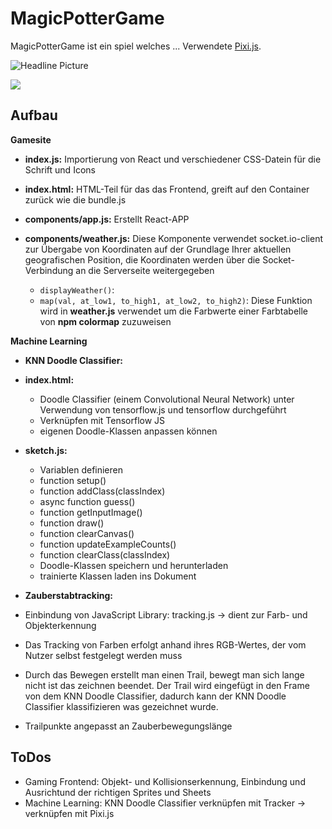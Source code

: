 # MagicPotterGame

MagicPotterGame ist ein spiel welches ...
Verwendete [Pixi.js](https://www.pixijs.com).

![Headline Picture](screenshot1.png)

[![](http://img.youtube.com/vi/ya_6I9IVMzY/0.jpg)](http://www.youtube.com/watch?v=ya_6I9IVMzY "")


## Aufbau

**Gamesite**
* **index.js:** Importierung von React und verschiedener CSS-Datein für die Schrift und Icons

* **index.html:** HTML-Teil für das das Frontend, greift auf den Container zurück wie die bundle.js

* **components/app.js:** Erstellt React-APP

* **components/weather.js:** Diese Komponente verwendet socket.io-client zur Übergabe von Koordinaten auf der Grundlage Ihrer aktuellen geografischen Position, die Koordinaten werden über die Socket-Verbindung an die Serverseite weitergegeben
  * `displayWeather()`:
  * `map(val, at_low1, to_high1, at_low2, to_high2)`: Diese Funktion wird in **weather.js** verwendet um die Farbwerte einer Farbtabelle von **npm colormap** zuzuweisen
  

**Machine Learning**
* **KNN Doodle Classifier:**
* **index.html:**
  * Doodle Classifier (einem Convolutional Neural Network) unter Verwendung von tensorflow.js und tensorflow durchgeführt
  * Verknüpfen mit Tensorflow JS
  * eigenen Doodle-Klassen anpassen können
* **sketch.js:**
  * Variablen definieren
  * function setup()
  * function addClass(classIndex)
  * async function guess()
  * function getInputImage()
  * function draw()
  * function clearCanvas()
  * function updateExampleCounts()
  * function clearClass(classIndex)
  * Doodle-Klassen speichern und herunterladen
  * trainierte Klassen laden ins Dokument
  
* **Zauberstabtracking:**
 * Einbindung von JavaScript Library: tracking.js → dient zur Farb- und Objekterkennung
 * Das Tracking von Farben erfolgt anhand ihres RGB-Wertes, der vom Nutzer selbst festgelegt werden muss
 * Durch das Bewegen erstellt man einen Trail, bewegt man sich lange nicht ist das zeichnen beendet. Der Trail wird eingefügt in den Frame von dem KNN Doodle Classifier, dadurch kann der KNN Doodle Classifier klassifizieren was gezeichnet wurde.
 * Trailpunkte angepasst an Zauberbewegungslänge


## ToDos
* Gaming Frontend: Objekt- und Kollisionserkennung, Einbindung und Ausrichtund der richtigen Sprites und Sheets
* Machine Learning: KNN Doodle Classifier verknüpfen mit Tracker → verknüpfen mit Pixi.js
